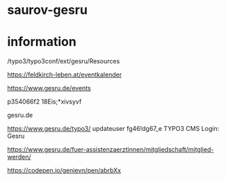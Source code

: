 # saurov-gesru


# information
/typo3/typo3conf/ext/gesru/Resources
 
https://feldkirch-leben.at/eventkalender
 
https://www.gesru.de/events
 
p354066f2
18Eis;*xivsyvf
 
gesru.de
 
https://www.gesru.de/typo3/
updateuser
fg46!dg67_e
TYPO3 CMS Login: Gesru
 
https://www.gesru.de/fuer-assistenzaerztinnen/mitgliedschaft/mitglied-werden/
 


 https://codepen.io/genievn/pen/abrbXx